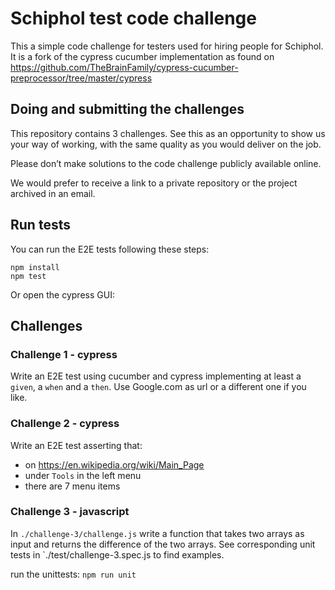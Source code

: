# Schiphol test code challenge
This a simple code challenge for testers used for hiring people for Schiphol. It is a fork of the cypress cucumber implementation as found on https://github.com/TheBrainFamily/cypress-cucumber-preprocessor/tree/master/cypress

## Doing and submitting the challenges
This repository contains 3 challenges.
See this as an opportunity to show us your way of working, with the same quality as you would deliver on the job.

Please don’t make solutions to the code challenge publicly available online.

We would prefer to receive a link to a private repository or the project archived in an email.

## Run tests
You can run the E2E tests following these steps:
```
npm install
npm test
```  
Or open the cypress GUI:
## Challenges
### Challenge 1 - cypress
Write an E2E test using cucumber and cypress implementing at least a `given`, a `when` and a `then`. Use Google.com as url or a different one if you like.

### Challenge 2 - cypress
Write an E2E test asserting that:
 - on https://en.wikipedia.org/wiki/Main_Page
 - under `Tools` in the left menu
 - there are 7 menu items

### Challenge 3 - javascript
In `./challenge-3/challenge.js` write a function that takes two arrays as input and returns the difference of the two arrays. See corresponding unit tests in `./test/challenge-3.spec.js to find examples.

run the unittests:
`npm run unit`